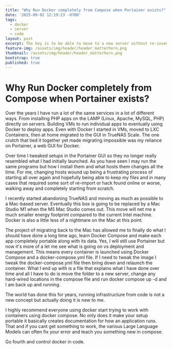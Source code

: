 ```yaml
---
title: "Why Run Docker completely from Compose when Portainer exists?"
date: '2025-09-02 12:19:23 -0700'
tags:
  - docker
  - server
  - code
layout: post
excerpt: The key is to be able to move to a new server without re-inventing the wheel
feature-img: /assets/img/header/header_matterhorn.png
thumbnail: /assets/img/header/header_matterhorn.png
bootstrap: true
published: true
---
```

# Why Run Docker completely from Compose when Portainer exists?

Over the years I have run a lot of the same services in a lot of different ways. From installing PHP apps on the LAMP (Linux, Apache, MySQL, PHP) directly on servers. Building VMs to run individual apps to eventually using Docker to deploy apps. Even with Docker I started in VMs, moved to LXC Containers, then at home migrated to the GUI in TrueNAS Scale. The one crutch that tied it together yet made migrating impossible was my reliance on Portainer, a web GUI for Docker.

Over time I tweaked setups in the Portainer GUI so they no longer really resembled what I had initially launched. As you have seen I may run the same programs but how I install them and what hosts them changes all the time. For me, changing hosts wound up being a frustrating process of starting all over again and hopefully being able to keep my files and in many cases that required some sort of re-import or hack found online or worse, walking away and completely starting from scratch.

I recently started abandoning TrueNAS and moving as much as possible to a Mac-based server. Eventually this box is going to be replaced by a Mac Studio M1 when the M5 Mac Studio comes out. This move will net me a much smaller energy footprint compared to the current Intel machine. Docker is also a little less of a nightmare on the Mac at this point.

The project of migrating back to the Mac has allowed me to finally do what I should have done a long time ago, learn Docker Compose and make each app completely portable along with its data. Yes, I will still use Portainer but now it's more of a let me see what is going on vs deployment and management. This means every container is launched using Docker Compose and a docker-compose.yml file. If I need to tweak the image I tweak the docker-compose.yml file then bring down and relaunch the container. What I end up with is a file that explains what I have done over time and all I have to do is move the folder to a new server, change any hard-wired locations in the compose file and run docker compose up -d and I am back up and running.

The world has done this for years, running infrastructure from code is not a new concept but actually doing it is new to me. 

I highly recommend everyone using docker start trying to work with containers using docker compose.  No only does it make your setup portable it basically creates documentation for how an application runs.  That and if you cant get something to work, the various Large Language Models can often fix your error and teach you something new in compose.

Go fourth and control docker in code.


